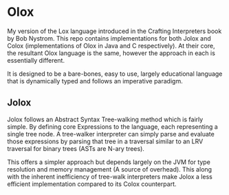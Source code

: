 # Olox
My version of the Lox language introduced in the Crafting Interpreters book by Bob Nystrom. 
This repo contains implementations for both Jolox and Colox (implementations of Olox in Java and C respectively). 
At their core, the resultant Olox language is the same, however the approach in each is essentially different.

It is designed to be a bare-bones, easy to use, largely educational language that is dynamically typed and follows an 
imperative paradigm.

## Jolox

Jolox follows an Abstract Syntax Tree-walking method which is fairly simple. By defining core Expressions 
to the language, each representing a single tree node. A tree-walker interpreter can simply parse and evaluate 
those expressions by parsing that tree in a traversal similar to an LRV traversal for binary trees (ASTs are N-ary trees).

This offers a simpler approach but depends largely on the JVM for type resolution and memory management 
(A source of overhead). This along with the inherent inefficiency of tree-walk interpreters make Jolox a less efficient 
implementation compared to its Colox counterpart.
